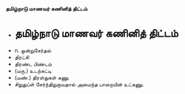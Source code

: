 **தமிழ்நாடு மாணவர் கணினித் திட்டம்**
- # தமிழ்நாடு மாணவர் கணினித் திட்டம்
- n. ஒன்றுசேர்தல்
- திரட்சி
- திரண்ட பிண்டம்
- (மரு.) உடற்கட்டி
- (மண்.) திரள்துகள் கணு
- சிறுதுப்ள் சேர்ந்திறுகுவதால் அமைந்த பாறையின் உட்கணு.

